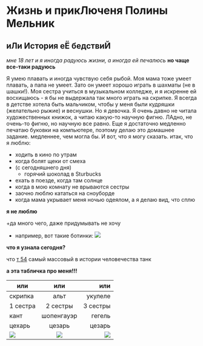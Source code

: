 # Жизнь и прикЛюченя Полины Мельник
## иЛи История еЁ бедствиЙ

*мне 18 лет и я иногда радуюсь жизни, а иногда ей печалюсь*
**но чаще все-таки радуюсь**

Я умею плавать и иногда чувствую себя рыбой. Моя мама тоже умеет плавать, а папа не умеет. Зато он умеет хорошо играть в шахматы (не в шашки!). Моя сестра учиться в музыкальном колледже, и я искренне ей восхищаюсь - я бы не выдержала так много играть на скрипке. Я всегда в детстве хотела быть мальчиком, чтобы у меня были кудряшки (желательно рыжие) и веснушки. Но я девочка. Я очень давно не читала художественных книжок, а читаю какую-то научную фигню. ЛАдно, не очень-то фигню, но научную все равно. Еще я достаточно медленно печатаю буковки на компьютере, поэтому делаю это домашнее задание. медленнее, чем могла бы. И вот, что я могу сказать. 
итак, что я люблю:
+ ходить в кино по утрам
+ когда болят щеки от смеха 
+ (c сегодняшнего дня)
  + горячий шоколад в Sturbucks
+ ехать в поезде, когда там солнце
+ когда в мою комнату не врываются сестры
+ заочно люблю кататься на сноуборде
+ когда мама укрывает меня ночью одеялом, а я делаю вид, что сплю



**я не люблю**

+да много чего, даже придумывать не хочу
+ например, вот такие ботинки:
![](http://images.wildberries.ru/big/new/1710000/1715634-1.jpg)

**что я узнала сегодня?**

что [т 54](https://ru.wikipedia.org/wiki/Т-54) самый массовый в истории человечества танк 

**а эта табличка про меня!!!**

или|или|или
---|:---:|---:
скрипка|альт|укулеле
1 сестра|2 сестры|3 сестры
кант|шопенгауэр|гегель
цехарь |цезарь|цезарь
![](http://prowc3.ucoz.com/_pu/2/32261990.jpg)| ![](http://www.blazonguitars.ru/music_instruments/images/viola.jpg) | ![](https://www.computerhope.com/jargon/d/delete.jpg)
